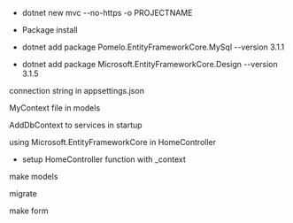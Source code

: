 - dotnet new mvc --no-https -o PROJECTNAME

- Package install
- dotnet add package Pomelo.EntityFrameworkCore.MySql --version 3.1.1
- dotnet add package Microsoft.EntityFrameworkCore.Design --version 3.1.5

connection string in appsettings.json

MyContext file in models

AddDbContext to services in startup

using Microsoft.EntityFrameworkCore in HomeController
  - setup HomeController function with _context

make models

migrate

make form